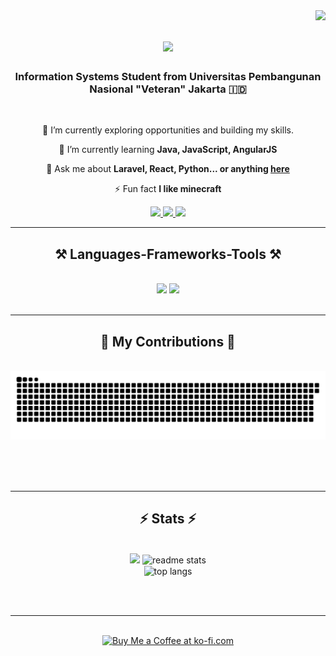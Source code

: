 <img align="right" src="https://visitor-badge.laobi.icu/badge?page_id=radincuyy.radincuyy" />

<h1 align="center">
    <img src="https://readme-typing-svg.herokuapp.com?font=Fira+Code&duration=3000&pause=500&width=435&lines=Hello!;I'm+Radinka+from+Indonesia" />
</h1>

<h3 align="center">Information Systems Student from Universitas Pembangunan Nasional "Veteran" Jakarta 🇮🇩</h3>

<br/>

<div align="center">
 
 🔭 I’m currently exploring opportunities and building my skills.
 
 🌱 I’m currently learning **Java, JavaScript, AngularJS**

💬 Ask me about **Laravel, React, Python... or anything [here](https://github.com/radincuyy/radincuyy/issues)**

⚡ Fun fact **I like minecraft**

 </div>
 
<div align="center"> 
  <a href="mailto:radinka.alifasya@gmail.com">
    <img src="https://img.shields.io/badge/Gmail-333333?style=for-the-badge&logo=gmail&logoColor=red" />
  </a>
  <a href="https://www.linkedin.com/in/radinka-alifasya-dinova-a683b7270/" target="_blank">
    <img src="https://img.shields.io/badge/LinkedIn-0077B5?style=for-the-badge&logo=linkedin&logoColor=white" target="_blank" />
  </a>
  <a href="https://radincuyy.vercel.app/" target="_blank">
     <img src="https://img.shields.io/badge/Google-Connect-brightgreen?style=for-the-badge&labelColor=black&logo=google" /> <!-- sqlite, safari, google-chrome are other good icon options -->
  </a>
</div>

 <hr/>
 
<h2 align="center">⚒️ Languages-Frameworks-Tools ⚒️</h2>
<br/>
<div align="center">
    <img src="https://skillicons.dev/icons?i=react,bootstrap,laravel,html,css,vscode,github,figma,tailwind,git" />
    <img src="https://skillicons.dev/icons?i=nodejs,python,javascript,typescript,c,java,nextjs,mysql" /><br>
</div>

<br/>
<hr/>

<div align="center">
  <h2>🐍 My Contributions 🐍</h2>
  <br>
  <img alt="snake eating my contributions" src="https://raw.githubusercontent.com/radincuyy/radincuyy/output/github-contribution-grid-snake.svg" />
  
  <br/><br/><br/>
</div>

<hr/>

<h2 align="center">⚡ Stats ⚡</h2>
<br>
<div align=center>
  <img width=390 src="https://streak-stats.demolab.com?user=radincuyy&theme=dark"/>
  <img width=390 src="https://github-readme-stats.vercel.app/api?username=radincuyy" alt="readme stats" />
  <br/>
  <img width=325 align="center" src="https://github-readme-stats.vercel.app/api/top-langs/?username=radincuyy" alt="top langs" />
</div>

<br/><br/>

<hr/>

<br/>

<div align="center">
<a href='https://ko-fi.com/radincuyy' target='_blank'><img height='64' style='border:0px;height:64px;' src='https://storage.ko-fi.com/cdn/kofi1.png?v=3' border='0' alt='Buy Me a Coffee at ko-fi.com' /></a>
</div>

<br/>
